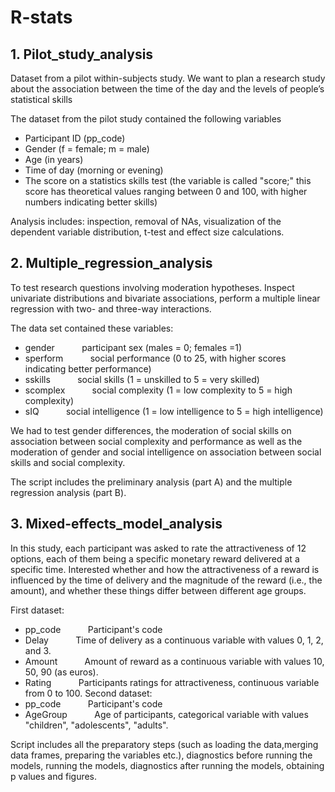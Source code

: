 # R-stats
## 1. Pilot_study_analysis
Dataset from a pilot within-subjects study.
We want to plan a research study about the association between the time of the day and the levels of people’s statistical skills

The dataset from the pilot study contained the following variables
- Participant ID (pp_code)
- Gender (f = female; m = male)
- Age (in years)
- Time of day (morning or evening)
- The score on a statistics skills test (the variable is called "score;" this score has theoretical values ranging between 0 and 100, with higher numbers indicating better skills)

Analysis includes: inspection, removal of NAs, visualization of the dependent variable distribution, t-test and effect size calculations.

## 2. Multiple_regression_analysis
To test research questions involving moderation hypotheses.
Inspect univariate distributions and bivariate associations, perform a multiple linear regression with two- and three-way interactions.

The data set contained these variables:

- gender &nbsp; &nbsp; &nbsp; &nbsp; &nbsp;		participant sex (males = 0; females =1)
- sperform &nbsp; &nbsp; &nbsp; &nbsp; &nbsp;	social performance (0 to 25, with higher scores indicating better performance)
- sskills &nbsp; &nbsp; &nbsp; &nbsp; &nbsp; social skills (1 = unskilled to 5 = very skilled)
- scomplex &nbsp; &nbsp; &nbsp; &nbsp; &nbsp;	social complexity (1 = low complexity to 5 = high complexity)
- sIQ	&nbsp; &nbsp; &nbsp; &nbsp; &nbsp;	social intelligence (1 = low intelligence to 5 = high intelligence)

We had to test gender differences, the moderation of social skills on association between social complexity and performance
as well as the moderation of gender and social intelligence on association between social skills and social complexity.

The script includes the preliminary analysis (part A) and the multiple regression analysis (part B).

## 3. Mixed-effects_model_analysis
In this study, each participant was asked to rate the attractiveness of 12 options, each of them being a
specific monetary reward delivered at a specific time.
Interested whether and how the attractiveness of a reward is influenced by the time of delivery and the magnitude of 
the reward (i.e., the amount), and whether these things differ between different age groups.

First dataset:
- pp_code &nbsp; &nbsp; &nbsp; &nbsp; &nbsp;  Participant's code
- Delay &nbsp; &nbsp; &nbsp; &nbsp; &nbsp; Time of delivery as a continuous variable with values 0, 1, 2, and 3.
- Amount &nbsp; &nbsp; &nbsp; &nbsp; &nbsp; Amount of reward as a continuous variable with values 10, 50, 90 (as euros).
- Rating &nbsp; &nbsp; &nbsp; &nbsp; &nbsp; Participants ratings for attractiveness, continuous variable from 0 to 100.
Second dataset:
- pp_code &nbsp; &nbsp; &nbsp; &nbsp; &nbsp; Participant's code
- AgeGroup &nbsp; &nbsp; &nbsp; &nbsp; &nbsp; Age of participants, categorical variable with values "children", "adolescents", "adults".    



Script includes all the preparatory steps (such as loading the data,merging data frames, preparing the variables etc.),
diagnostics before running the models, running the models, diagnostics after running the models, obtaining p values and figures.
